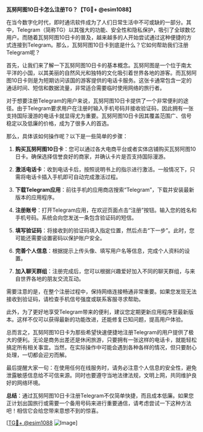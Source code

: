 **瓦努阿图10日卡怎么注册TG？【TG💪+ @esim1088】**

在当今数字化时代，即时通讯软件成为了人们日常生活中不可或缺的一部分。其中，Telegram（简称TG）以其强大的功能、安全性和隐私保护，吸引了全球数亿用户。而随着瓦努阿图10日卡的普及，越来越多的人开始尝试通过这种便捷的方式连接到Telegram。那么，瓦努阿图10日卡到底是什么？它如何帮助我们注册Telegram呢？

首先，让我们来了解一下瓦努阿图10日卡的基本概念。瓦努阿图是一个位于南太平洋的小国，以其美丽的自然风光和独特的文化吸引着世界各地的游客。而瓦努阿图10日卡则是为短期访问该国的游客提供的电话卡服务。这张卡通常包含一定的通话时间、短信和数据流量，非常适合需要临时使用网络的旅行者。

对于想要注册Telegram的用户来说，瓦努阿图10日卡提供了一个非常便利的途径。由于Telegram要求用户在注册时输入手机号码并接收验证码，因此拥有一张支持国际漫游的电话卡就显得尤为重要。瓦努阿图10日卡因其覆盖范围广、信号稳定以及低廉的价格，成为了很多人的首选。

那么，具体该如何操作呢？以下是一些简单的步骤：

1. **购买瓦努阿图10日卡**：您可以通过各大电商平台或者实体店铺购买瓦努阿图10日卡。确保选择信誉良好的商家，并确认卡片是否支持国际漫游。

2. **激活电话卡**：收到电话卡后，按照说明书上的指示进行激活。一般情况下，只需将电话卡插入手机即可自动完成激活过程。

3. **下载Telegram应用**：前往手机的应用商店搜索“Telegram”，下载并安装最新版本的应用程序。

4. **注册账号**：打开Telegram应用，在欢迎页面点击“注册”按钮。输入您的姓名和手机号码。系统会向您发送一条包含验证码的短信。

5. **填写验证码**：将接收到的验证码填入指定位置，然后点击“下一步”。此时，您可能还需要设置密码以保护账户安全。

6. **完善个人信息**：根据提示上传头像、填写用户名等信息，完成个人资料的设置。

7. **加入聊天群组**：注册完成后，您可以根据兴趣爱好加入不同的聊天群组，与来自世界各地的朋友交流互动。

需要注意的是，在整个注册过程中，保持网络连接畅通非常重要。如果您发现无法接收到验证码，请检查手机信号强度或联系客服寻求帮助。

此外，为了更好地享受Telegram带来的便利，建议您定期更新应用程序至最新版本。这样不仅可以获得最新的功能改进，还能修复已知问题，提高用户体验。

总而言之，瓦努阿图10日卡为那些希望快速便捷地注册Telegram的用户提供了极大的便利。无论是商务出差还是休闲旅游，只要拥有一张这样的电话卡，就能轻松搞定所有相关事宜。当然，在实际操作中可能会遇到各种各样的情况，但只要耐心处理，一切都会迎刃而解。

最后提醒大家一句：在使用任何在线服务时，请务必注意个人信息的安全性，避免泄露敏感信息给不可信来源。同时也要遵守当地法律法规，文明上网，共同维护良好的网络环境。

**总结**：通过瓦努阿图10日卡注册Telegram不仅简单快捷，而且成本低廉。如果您正计划出国旅行或需要一个备用号码来进行重要通信，请考虑尝试一下这种方法吧！相信它会给您带来意想不到的惊喜。

[[TG💪+ @esim1088](https://t.me/s/esim1088) ![Image](https://i.postimg.cc/4NQfJmqS/Snipaste-2025-05-13-00-14-12.png)]